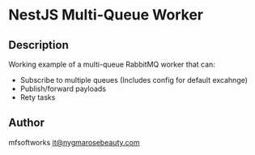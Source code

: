 # NestJS Multi-Queue Worker

## Description

Working example of a multi-queue RabbitMQ worker that can: 
- Subscribe to multiple queues (Includes config for default excahnge)
- Publish/forward payloads
- Rety tasks

## Author

mfsoftworks <it@nygmarosebeauty.com>
